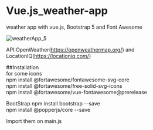 # Vue.js_weather-app
weather app with vue.js, Bootstrap 5 and Font Awesome   

![weatherApp_5](https://user-images.githubusercontent.com/45007263/171057826-94c30fa6-43e7-4b0d-9b3d-9c305e2e9d19.gif)
   
   
API:OpenWeather(https://openweathermap.org/) and LocationIQ(https://locationiq.com/)  


##Installation   
for some icons   
npm install @fortawesome/fontawesome-svg-core   
npm install @fortawesome/free-solid-svg-icons   
npm install @fortawesome/vue-fontawesome@prerelease   
   
BootStrap
npm install bootstrap --save          
npm install @popperjs/core --save    


Import them on main.js   
